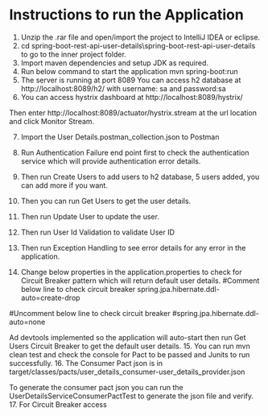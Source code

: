 # Instructions to run the Application
1.	Unzip the .rar file and open/import the project to IntelliJ IDEA or eclipse.
2.	cd spring-boot-rest-api-user-details\spring-boot-rest-api-user-details to go to the inner project folder.
3.	Import maven dependencies and setup JDK as required.
4.	Run below command to start the application
mvn spring-boot:run
5.	The server is running at port 8089
You can access h2 database at http://localhost:8089/h2/
with username: sa and password:sa
6.	You can access hystrix dashboard at http://localhost:8089/hystrix/

Then enter http://localhost:8089/actuator/hystrix.stream at the url location and click Monitor Stream.
 

7.	Import the User Details.postman_collection.json to Postman
 
8.	Run Authentication Failure end point first to check the authentication service which will provide authentication error details.
9.	Then run Create Users to add users to h2 database, 5 users added, you can add more if you want.
10.	Then you can run Get Users to get the user details.
11.	Then run Update User to update the user.
12.	Then run User Id Validation to validate User ID
13.	Then run Exception Handling to see error details for any error in the application.
14.	Change below properties in the application.properties to check for Circuit Breaker pattern which will return default user details.
#Comment below line to check circuit breaker
spring.jpa.hibernate.ddl-auto=create-drop

#Uncomment below line to check circuit breaker
#spring.jpa.hibernate.ddl-auto=none

Ad devtools implemented so the application will auto-start then run Get Users Circuit Breaker to get the default user details.
15.	You can run mvn clean test  and check the console for Pact to be passed and Junits to run successfully.
16.	The Consumer Pact json is in target/classes/pacts/user_details_consumer-user_details_provider.json

To generate the consumer pact json you can run the UserDetailsServiceConsumerPactTest to generate the json file and verify.
17.	For Circuit Breaker access
 
